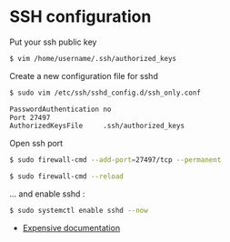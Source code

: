 # SSH configuration


Put your ssh public key

```bash
$ vim /home/username/.ssh/authorized_keys
```

Create a new configuration file for sshd

```bash
$ sudo vim /etc/ssh/sshd_config.d/ssh_only.conf
```

```bash
PasswordAuthentication no
Port 27497
AuthorizedKeysFile     .ssh/authorized_keys
```

Open ssh port

```bash
$ sudo firewall-cmd --add-port=27497/tcp --permanent

$ sudo firewall-cmd --reload
```

... and enable sshd :

```bash
$ sudo systemctl enable sshd --now
```

- [Expensive documentation](https://www.digitalocean.com/community/tutorials/how-to-configure-ssh-key-based-authentication-on-a-linux-server-fr)